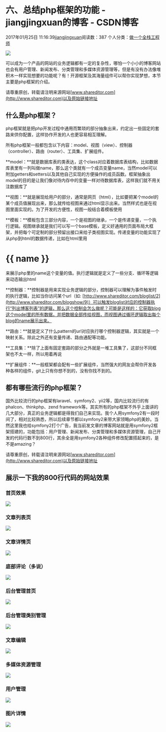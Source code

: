 # 六、总结php框架的功能 - jiangjingxuan的博客 - CSDN博客





2017年01月25日 11:16:39[jiangjingxuan](https://me.csdn.net/jiangjingxuan)阅读数：387
个人分类：[做一个全栈工程师](https://blog.csdn.net/jiangjingxuan/article/category/6694850)












![](http://www.shareditor.com/uploads/media/default/0001/01/thumb_104_default_big.png)



可以成为一个产品的网站的业务逻辑都有一定的复杂性，哪怕一个小小的博客网站也会有用户管理、新闻发布、分类管理和多媒体资源管理等，但是有没有办法像堆积木一样实现想要的功能呢？有！开源框架及其海量组件可以帮你实现梦想，本节主要是php框架的介绍。

请尊重原创，转载请注明来源网站[www.shareditor.com](http://www.shareditor.com)以及原始链接地址

## 什么是php框架？



php框架就是把php开发过程中通用而繁琐的部分抽象出来，约定出一些固定的套路来供你配置，这样协作开发的人也更容易相互理解。



所有php框架一般都包含以下内容：model、视图（view）、控制器（controller）、路由（router）、工具集、扩展组件。



**model：**就是数据库表的类表达，这个class对应着数据库表结构，比如数据库表里有一列叫做name，那么这个类就有一个成员变量name，当然model可以附加getters和setters以及其他自己实现的方便操作的成员函数。框架抽象出model的目的是让我们像对待内存中的变量一样对待数据库表，这样我们就不用关注数据库了



**视图：**就是展现给用户的部分，通常是网页（html），比如要把某个model的某个成员值展现出来，那么就传给视图来通过html显示出来。当然样式也是在视图里面实现的。为了开发的方便性，视图一般结合着模板使用



**模板：**模板包含三部分内容，一个是视图的继承，一个是传递变量，一个执行逻辑。视图继承就是我们可以写一个base模板，定义好通用的页面布局大框架，并把每个可定制的部分预留出接口来给子类视图实现。传递变量的功能实现了从php到html的数据传递，比如在html里用<h1>{{ name }}</h1>来展示php里的name这个变量的值。执行逻辑就是定义了一些分支、循环等逻辑来动态输出html



**控制器：**控制器是用来实现业务逻辑的部分，控制器可以理解为事件触发时的执行逻辑，比如当你访问某个url（如: [http://www.shareditor.com/bloglist/2](http://www.shareditor.com/blogshow/9)）可以触发bloglist对应的控制器执行“列出博客列表”的逻辑，那么这个控制会怎么做呢？可能是这样的：它获取blog这个model里的所有数据，并把数据全部传给视图，而视图通过循环逻辑取出每个blog的name展示出来。



**路由：**就是定义了什么pattern的url对应执行哪个控制器逻辑，其实就是一个映射关系。除此之外还有变量传递、路由通配等功能。



**工具集：**除了上面有固定套路的部分之外就是一堆工具集了，这部分不同框架也不太一样，所以用着再说



**扩展组件：**一般框架都会配有一些扩展组件，当然强大的网友会帮你开发各种各样的组件，git上只有你想不到的，没有你找不到的。



## 都有哪些流行的php框架？



国外比较流行的php框架有laravel、symfony2、yii2等，国内比较流行的有phalcon、thinkphp、zend framework等。其实所有的php框架不外乎上面讲的几大部分，真正的业务逻辑都是得我们自己来实现。我个人用symfony2有一段时间了，相对比较熟悉，所以后续章节都以symfony2来带大家领略php的美妙。当然这里我也给symfony2打个广告，我当前发文章的博客网站就是用symfony2框架搭建的，功能包括：用户管理、新闻发布、分类管理和多媒体资源管理，自己开发的代码行数不到800行，其余全是用symfony2各种组件修改配置搭起来的，是不是amazing？

请尊重原创，转载请注明来源网站[www.shareditor.com](http://www.shareditor.com)以及原始链接地址

## 展示一下我的800行代码的网站效果

### 首页效果

![](http://www.shareditor.com/uploads/media/my-context/0001/01/2bc8c3b5c4795bb758e0e9e55e727335133da097.png)

### 文章列表页

![](http://www.shareditor.com/uploads/media/my-context/0001/01/3b4b7cc5e35ac16a84e21879e60f4be666aeeeb6.png)

### 文章详情页

![](http://www.shareditor.com/uploads/media/my-context/0001/01/2da74136850bfced04e2d19001ac957a860a5e72.png)

### 底部评论（多说）

![](http://www.shareditor.com/uploads/media/my-context/0001/01/da8280d87639690d9b42f31c259e924d57f122c8.png)

### 后台管理首页

![](http://www.shareditor.com/uploads/media/my-context/0001/01/314505917a440fc45e63bf107f7248a633a6036a.png)

### 后台管理类别管理

![](http://www.shareditor.com/uploads/media/my-context/0001/01/e7ee1b717cab698dab47afe050b05b777331b42c.png)

### 文章编辑

![](http://www.shareditor.com/uploads/media/my-context/0001/01/ab09122c7403d40506029726d389fdc6aa6f3942.png)

### 多媒体资源管理

![](http://www.shareditor.com/uploads/media/my-context/0001/01/08148325c9a4c5619f31024a26ac82cc5c1d8c10.png)

### 用户管理

![](http://www.shareditor.com/uploads/media/my-context/0001/01/531efb29c426f73888a85c8042620c3ce574cb6f.png)

### 图片详情

![](http://www.shareditor.com/uploads/media/my-context/0001/01/8925c078449910929a96f4e3f6d1a1a99d6cc898.png)



